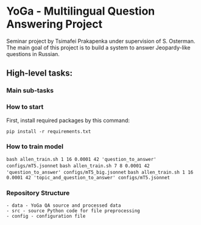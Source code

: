 # YoGa - Multilingual Question Answering Project

Seminar project by Tsimafei Prakapenka under supervision of S. Osterman.<br>
The main goal of this project is to build a system to answer Jeopardy-like questions in Russian.


## High-level tasks:

### Main sub-tasks

### How to start
First, install required packages by this command:

`pip install -r requirements.txt`

### How to train model

`bash allen_train.sh 1 16 0.0001 42 'question_to_answer' configs/mT5.jsonnet`
`bash allen_train.sh 7 8 0.0001 42 'question_to_answer' configs/mT5_big.jsonnet`
`bash allen_train.sh 1 16 0.0001 42 'topic_and_question_to_answer' configs/mT5.jsonnet`

### Repository Structure
    - data - YoGa QA source and processed data
    - src - source Python code for file preprocessing
    - config - configuration file

